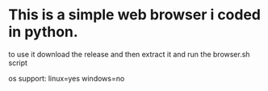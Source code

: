 <p><h1>This is a simple web browser i coded in python.</h1>

<p>to use it download the release and then extract it and run the browser.sh script
<p></p><H>os support</H>: linux=yes windows=no
